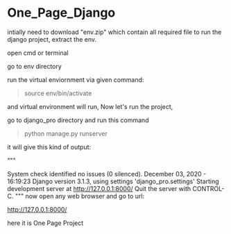 # One_Page_Django

intially need to download "env.zip" which contain all required file to run the django project,
extract the env.

open cmd or terminal 

go to env directory 

run the virtual enviornment via given command:

> source env/bin/activate

and virtual environment will run, Now let's run the project,

go to django_pro directory and run this command

> python manage.py runserver

it will give this kind of output:

"""

System check identified no issues (0 silenced).
December 03, 2020 - 16:19:23
Django version 3.1.3, using settings 'django_pro.settings'
Starting development server at http://127.0.0.1:8000/
Quit the server with CONTROL-C.
"""
now open any web browser and go to url:

http://127.0.0.1:8000/

here it is One Page Project
